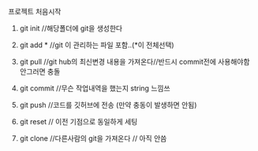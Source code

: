 프로젝트 처음시작
1) git init //해당폴더에 git을 생성한다
2) git add * //git 이 관리하는 파일 포함..(*이 전체선택)
3) git pull //git hub의 최신변경 내용을 가져온다//반드시 commit전에 사용해야함 안그러면 충돌
4) git commit //무슨 작업내역을 했는지 string 느낌쓰
5) git push //코드를 깃허브에 전송 (만약 충동이 발생하면 안됨)
6) git reset // 이전 기점으로 동일하게 세팅 

7) git clone //다른사람의 git을 가져온다 // 아직 안씀